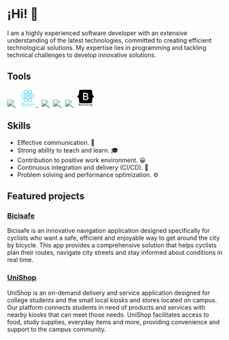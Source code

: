 # ¡Hi! 👋

I am a highly experienced software developer with an extensive understanding of the latest technologies, committed to creating efficient technological solutions. My expertise lies in programming and tackling technical challenges to develop innovative solutions.

## Tools
<a href="https://angular.io">
    <img src="https://angular.io/assets/images/logos/angular/shield-large.svg" width="40">
</a>
&nbsp;
<a href="https://es.react.dev">
    <img src="https://raw.githubusercontent.com/devicons/devicon/master/icons/react/react-original-wordmark.svg" width="40">
</a>
&nbsp;
<a href="https://spring.io">
    <img src="https://camo.githubusercontent.com/4545b55c7771bbd175235c80b518dcbbf2f6ee0b984a51ad9363cba8cb70e67c/68747470733a2f2f7777772e766563746f726c6f676f2e7a6f6e652f6c6f676f732f737072696e67696f2f737072696e67696f2d69636f6e2e737667" width="40">
</a>
&nbsp;
<a href="https://www.djangoproject.com">
    <img src="https://o.remove.bg/downloads/f897bd30-48fa-47b9-8f12-22fa0750b908/django_fondo-removebg-preview.png" width="40">
</a>
&nbsp;
<a href="https://www.python.org">
    <img src="https://o.remove.bg/downloads/dbb40a1d-1919-496a-a857-338e3736c38f/pythonLogo-removebg-preview.png" width="40">
</a>
&nbsp;
<a href="https://getbootstrap.com">
    <img src="https://raw.githubusercontent.com/devicons/devicon/master/icons/bootstrap/bootstrap-plain-wordmark.svg" width="40">
</a>

## Skills
- Effective communication. :speech_balloon:
- Strong ability to teach and learn. :mortar_board:
- Contribution to positive work environment. :grinning:
- Continuous integration and delivery (CI/CD). :arrows_counterclockwise:
- Problem solving and performance optimization. :gear:

## Featured projects

### [Bicisafe](https://github.com/jgomezfl/BiciSafe)
Bicisafe is an innovative navigation application designed specifically for cyclists who want a safe, efficient and enjoyable way to get around the city by bicycle. This app provides a comprehensive solution that helps cyclists plan their routes, navigate city streets and stay informed about conditions in real time.

### [UniShop](https://github.com/7BatStrokes/Rappi_un)
UniShop is an on-demand delivery and service application designed for college students and the small local kiosks and stores located on campus. Our platform connects students in need of products and services with nearby kiosks that can meet those needs. UniShop facilitates access to food, study supplies, everyday items and more, providing convenience and support to the campus community.
